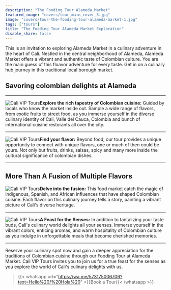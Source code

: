 ```yaml
---
description: "The Fooding Tour Alameda Market"
featured_image: "covers/tour_main_cover_3.jpg"
image: "covers/tour-the-fooding-tour-alameda-market-1.jpg"
tags: ["tours"]
title: "The Fooding Tour Alameda Market Exploration"
disable_share: false
---
```


This is an invitation to exploring Alameda Market in a culinary adventure in the heart of Cali. Nestled in the central neighborhood of Alameda, Alameda Market offers a vibrant and authentic taste of Colombian culture. You are the main guess of this floavor adventure for every taste. Get in on a culinary hub journey in this traditional local borough market.

## **Savoring colombian delights at Alameda**

---

![Cali VIP Tours](/images/tour-entry-8.jpg)**Explore the rich tapestry of Colombian cuisine:** Guided by locals who know the market inside out. Sample a wide range of flavors, from exotic fruits to street food, as you immerse yourself in the diverse culinary identity of Cali, Valle del Cauca, Colombia and bunch of international cuisine restorants all over the city.

---

![Cali VIP Tours](/images/tour-entry-9.jpg)**Find your flavor:**
Beyond food, our tour provides a unique opportunity to connect with unique flavors, one or much of then could be yours. Not only but fruits, drinks, salsas, spicy and many more inside the cultural significance of colombian dishes.

---

## More Than A Fusion of Multiple Flavors

![Cali VIP Tours](/images/tour-entry-10.jpg)**Delve into the fusion:** This food market catch the magic of indigenous, Spanish, and African influences that have shaped Colombian cuisine. Each flavor on this culinary journey tells a story, painting a vibrant picture of Cali's diverse heritage.

---

![Cali VIP Tours](/images/tour-entry-11.jpg)**A Feast for the Senses:** In addition to tantalizing your taste buds, Cali's culinary world delights all your senses. Immerse yourself in the vibrant colors, enticing aromas, and warm hospitality of Colombian culture as you indulge in unforgettable meals that become cherished memories.

---

Reserve your culinary spot now and gain a deeper appreciation for the traditions of Colombian cuisine through our Fooding Tour at Alameda Market. Cali VIP Tours invites you to join us for a true feast for the senses as you explore the world of Cali's culinary delights with us.

> {{< whatsapp url="https://wa.me/573175006706?text=Hello%20/%20Hola%20" >}}Book a Tour{{< /whatsapp >}}
